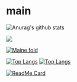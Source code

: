 # main

![Anurag's github stats](https://github-readme-stats.vercel.app/api?username=schooling-ohan&show_icons=true&theme=maroongold)

<div>
<img src="https://www.apple.com/v/apple-events/home/e/images/september-2019/meta/og__fodnljjkwl6y.png?201912111726">
</div>

[![Maine fold](https://img.shields.io/badge/start%20with-why%3F-brightgreen.svg?style=flat)](http://www.ted.com/talks/simon_sinek_how_great_leaders_inspire_action)

[![Top Langs](https://github-readme-stats.vercel.app/api/top-langs/?username=schooling-ohan)](https://github.com/anuraghazra/github-readme-stats)
[![Top Langs](https://github-readme-stats.vercel.app/api/top-langs/?username=schooling-ohan&layout=compact)](https://github.com/anuraghazra/github-readme-stats)

[![ReadMe Card](https://github-readme-stats.vercel.app/api/pin/?username=schooling-ohan&repo=main&show_owner=true)](https://github.com/anuraghazra/github-readme-stats)


